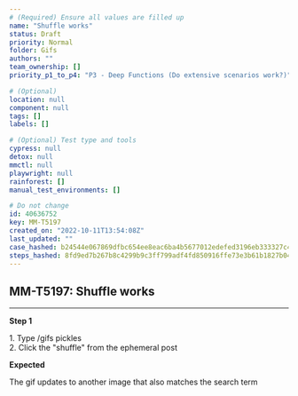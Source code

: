 ```yaml
---
# (Required) Ensure all values are filled up
name: "Shuffle works"
status: Draft
priority: Normal
folder: Gifs
authors: ""
team_ownership: []
priority_p1_to_p4: "P3 - Deep Functions (Do extensive scenarios work?)"

# (Optional)
location: null
component: null
tags: []
labels: []

# (Optional) Test type and tools
cypress: null
detox: null
mmctl: null
playwright: null
rainforest: []
manual_test_environments: []

# Do not change
id: 40636752
key: MM-T5197
created_on: "2022-10-11T13:54:08Z"
last_updated: ""
case_hashed: b24544e067869dfbc654ee8eac6ba4b5677012edefed3196eb333327c461716582294180f5842065db97d85c126b7007
steps_hashed: 8fd9ed7b267b8c4299b9c3ff799adf4fd850916ffe73e3b61b1827b04231dad7dfe7ec5528f1091ba6ea17c12ac735c7
---
```


<!-- (Auto-generated) Based on frontmatter's "key" and "name" -->

## MM-T5197: Shuffle works

---

**Step 1**

1\. Type /gifs pickles\
2\. Click the "shuffle" from the ephemeral post

**Expected**

The gif updates to another image that also matches the search term
